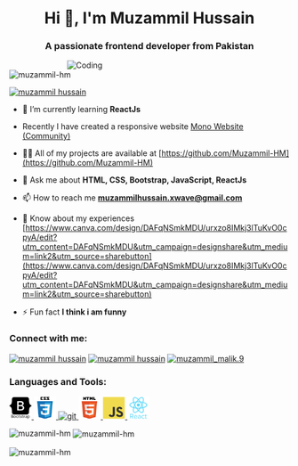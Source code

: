 
<h1 align="center">Hi 👋, I'm Muzammil Hussain</h1>
<h3 align="center">A passionate frontend developer from Pakistan</h3>
<img align="right" alt="Coding" width="400" src="https://camo.githubusercontent.com/5ddf73ad3a205111cf8c686f687fc216c2946a75005718c8da5b837ad9de78c9/68747470733a2f2f7468756d62732e6766796361742e636f6d2f4576696c4e657874446576696c666973682d736d616c6c2e676966">


<p align="left"> <img src="https://komarev.com/ghpvc/?username=muzammil-hm&label=Profile%20views&color=0e75b6&style=flat" alt="muzammil-hm" /> </p>

<p align="left"> <a href="https://twitter.com/muzammil hussain" target="blank"><img src="https://img.shields.io/twitter/follow/muzammil hussain?logo=twitter&style=for-the-badge" alt="muzammil hussain" /></a> </p>

- 🌱 I’m currently learning **ReactJs**

- Recently I have created a responsive website [Mono Website (Community)](https://muzammil-hm.github.io/First-Capstone-Project/)

- 👨‍💻 All of my projects are available at [https://github.com/Muzammil-HM](https://github.com/Muzammil-HM)

- 💬 Ask me about **HTML, CSS, Bootstrap, JavaScript, ReactJs**

- 📫 How to reach me **muzammilhussain.xwave@gmail.com**

- 📄 Know about my experiences [https://www.canva.com/design/DAFqNSmkMDU/urxzo8IMkj3lTuKvO0cpyA/edit?utm_content=DAFqNSmkMDU&utm_campaign=designshare&utm_medium=link2&utm_source=sharebutton](https://www.canva.com/design/DAFqNSmkMDU/urxzo8IMkj3lTuKvO0cpyA/edit?utm_content=DAFqNSmkMDU&utm_campaign=designshare&utm_medium=link2&utm_source=sharebutton)

- ⚡ Fun fact **I think i am funny**

<h3 align="left">Connect with me:</h3>
<p align="left">
<a href="https://twitter.com/muzammil hussain" target="blank"><img align="center" src="https://raw.githubusercontent.com/rahuldkjain/github-profile-readme-generator/master/src/images/icons/Social/twitter.svg" alt="muzammil hussain" height="30" width="40" /></a>
<a href="https://linkedin.com/in/muzammil hussain" target="blank"><img align="center" src="https://raw.githubusercontent.com/rahuldkjain/github-profile-readme-generator/master/src/images/icons/Social/linked-in-alt.svg" alt="muzammil hussain" height="30" width="40" /></a>
<a href="https://instagram.com/muzammil_malik.9" target="blank"><img align="center" src="https://raw.githubusercontent.com/rahuldkjain/github-profile-readme-generator/master/src/images/icons/Social/instagram.svg" alt="muzammil_malik.9" height="30" width="40" /></a>
</p>

<h3 align="left">Languages and Tools:</h3>
<p align="left"> <a href="https://getbootstrap.com" target="_blank" rel="noreferrer"> <img src="https://raw.githubusercontent.com/devicons/devicon/master/icons/bootstrap/bootstrap-plain-wordmark.svg" alt="bootstrap" width="40" height="40"/> </a> <a href="https://www.w3schools.com/css/" target="_blank" rel="noreferrer"> <img src="https://raw.githubusercontent.com/devicons/devicon/master/icons/css3/css3-original-wordmark.svg" alt="css3" width="40" height="40"/> </a> <a href="https://git-scm.com/" target="_blank" rel="noreferrer"> <img src="https://www.vectorlogo.zone/logos/git-scm/git-scm-icon.svg" alt="git" width="40" height="40"/> </a> <a href="https://www.w3.org/html/" target="_blank" rel="noreferrer"> <img src="https://raw.githubusercontent.com/devicons/devicon/master/icons/html5/html5-original-wordmark.svg" alt="html5" width="40" height="40"/> </a> <a href="https://developer.mozilla.org/en-US/docs/Web/JavaScript" target="_blank" rel="noreferrer"> <img src="https://raw.githubusercontent.com/devicons/devicon/master/icons/javascript/javascript-original.svg" alt="javascript" width="40" height="40"/> </a> <a href="https://reactjs.org/" target="_blank" rel="noreferrer"> <img src="https://raw.githubusercontent.com/devicons/devicon/master/icons/react/react-original-wordmark.svg" alt="react" width="40" height="40"/> </a> </p>

<p><img align="left" src="https://github-readme-stats.vercel.app/api/top-langs?username=muzammil-hm&show_icons=true&locale=en&layout=compact" alt="muzammil-hm" /></p>

<p>&nbsp;<img align="center" src="https://github-readme-stats.vercel.app/api?username=muzammil-hm&show_icons=true&locale=en" alt="muzammil-hm" /></p>

<p><img align="center" src="https://github-readme-streak-stats.herokuapp.com/?user=muzammil-hm&" alt="muzammil-hm" /></p>
